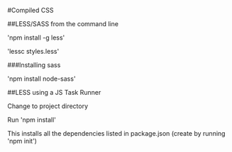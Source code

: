 #Compiled CSS

##LESS/SASS from the command line

'npm install -g less'

'lessc styles.less'

###Installing sass

'npm install node-sass'

##LESS using a JS Task Runner

Change to project directory

Run 'npm install'

This installs all the dependencies listed in package.json (create by running 'npm init')
